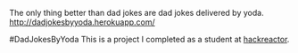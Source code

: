 The only thing better than dad jokes are dad jokes delivered by yoda.
http://dadjokesbyyoda.herokuapp.com/

#DadJokesByYoda
This is a project I completed as a student at [hackreactor](http://hackreactor.com).
